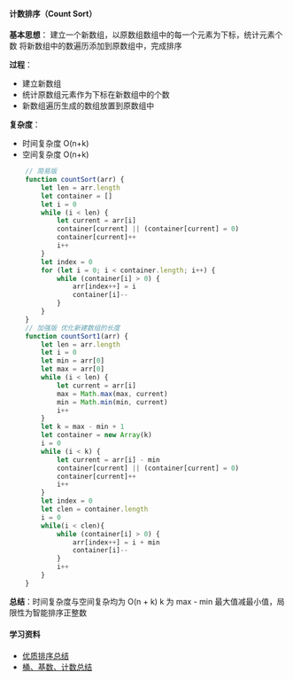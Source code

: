 #### 计数排序（Count Sort）

**基本思想**：
建立一个新数组，以原数组数组中的每一个元素为下标，统计元素个数
将新数组中的数遍历添加到原数组中，完成排序

**过程**：

- 建立新数组
- 统计原数组元素作为下标在新数组中的个数
- 新数组遍历生成的数组放置到原数组中

**复杂度**：

- 时间复杂度 O(n+k)
- 空间复杂度 O(n+k)

```js
    // 简易版
    function countSort(arr) {
        let len = arr.length
        let container = []
        let i = 0
        while (i < len) {
            let current = arr[i]
            container[current] || (container[current] = 0)
            container[current]++
            i++
        }
        let index = 0
        for (let i = 0; i < container.length; i++) {
            while (container[i] > 0) {
                arr[index++] = i
                container[i]--
            }
        }
    }
    // 加强版 优化新建数组的长度
    function countSort1(arr) {
        let len = arr.length
        let i = 0
        let min = arr[0]
        let max = arr[0]
        while (i < len) {
            let current = arr[i]
            max = Math.max(max, current)
            min = Math.min(min, current)
            i++
        }
        let k = max - min + 1
        let container = new Array(k)
        i = 0
        while (i < k) {
            let current = arr[i] - min
            container[current] || (container[current] = 0)
            container[current]++
            i++
        }
        let index = 0
        let clen = container.length
        i = 0
        while(i < clen){
            while (container[i] > 0) {
                arr[index++] = i + min
                container[i]--
            }
            i++
        }
    }
```

**总结**：时间复杂度与空间复杂均为 O(n + k) k 为 max - min 最大值减最小值，局限性为智能排序正整数

#### 学习资料

- [优质排序总结](https://www.cnblogs.com/xiaohuiduan/p/11188304.html)
- [桶、基数、计数总结](https://blog.csdn.net/qq_19446965/article/details/81517552)
